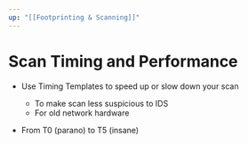 ```yaml
---
up: "[[Footprinting & Scanning]]"
---
```


# Scan Timing and Performance

- Use Timing Templates to speed up or slow down your scan
	- To make scan less suspicious to IDS
	- For old network hardware

- From T0 (parano) to T5 (insane)
